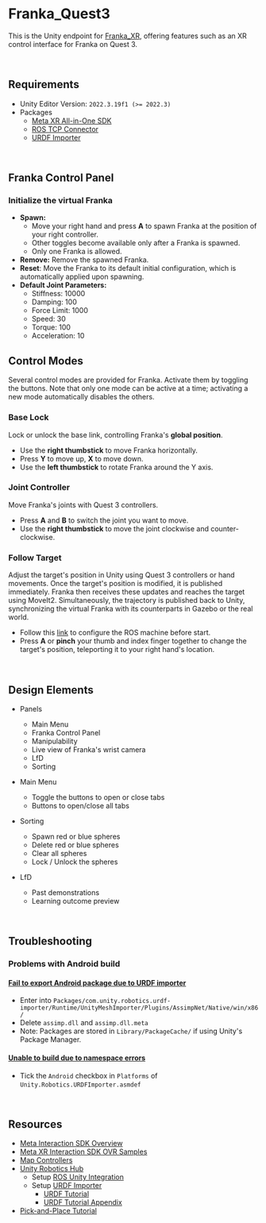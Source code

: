 # Franka_Quest3

This is the Unity endpoint for [Franka_XR](https://github.com/LOOP115/Franka_XR_Hub), offering features such as an XR control interface for Franka on Quest 3.

<br>

## Requirements

- Unity Editor Version: `2022.3.19f1 (>= 2022.3)`
- Packages
  - [Meta XR All-in-One SDK](https://assetstore.unity.com/packages/tools/integration/meta-xr-all-in-one-sdk-269657)
  - [ROS TCP Connector](https://github.com/Unity-Technologies/ROS-TCP-Connector)
  - [URDF Importer](https://github.com/Unity-Technologies/URDF-Importer)

<br>

## Franka Control Panel

### Initialize the virtual Franka

- **Spawn:**
  - Move your right hand and press **A** to spawn Franka at the position of your right controller.
  - Other toggles become available only after a Franka is spawned.
  - Only one Franka is allowed.
- **Remove:** Remove the spawned Franka.
- **Reset**: Move the Franka to its default initial configuration, which is automatically applied upon spawning.
- **Default Joint Parameters:**
  - Stiffness: 10000
  - Damping: 100
  - Force Limit: 1000
  - Speed: 30
  - Torque: 100
  - Acceleration: 10


## Control Modes

Several control modes are provided for Franka. Activate them by toggling the buttons. Note that only one mode can be active at a time; activating a new mode automatically disables the others.

### Base Lock

Lock or unlock the base link, controlling Franka's **global position**.

- Use the **right thumbstick** to move Franka horizontally.
- Press **Y** to move up, **X** to move down.
- Use the **left thumbstick** to rotate Franka around the Y axis.

### Joint Controller

Move Franka's joints with Quest 3 controllers.

- Press **A** and **B** to switch the joint you want to move.
- Use the **right thumbstick** to move the joint clockwise and counter-clockwise.

### Follow Target

Adjust the target's position in Unity using Quest 3 controllers or hand movements. Once the target's position is modified, it is published immediately. Franka then receives these updates and reaches the target using MoveIt2. Simultaneously, the trajectory is published back to Unity, synchronizing the virtual Franka with its counterparts in Gazebo or the real world.

- Follow this [link](https://github.com/LOOP115/franka_ctrl) to configure the ROS machine before start.
- Press **A** or **pinch** your thumb and index finger together to change the target's position, teleporting it to your right hand's location.

<br>

## Design Elements

- Panels
  - Main Menu
  - Franka Control Panel
  - Manipulability
  - Live view of Franka's wrist camera
  - LfD
  - Sorting

- Main Menu
  - Toggle the buttons to open or close tabs
  - Buttons to open/close all tabs
- Sorting
  - Spawn red or blue spheres
  - Delete red or blue spheres
  - Clear all spheres
  - Lock / Unlock the spheres
- LfD
  - Past demonstrations
  - Learning outcome preview

<br>

## Troubleshooting

### Problems with Android build

#### [Fail to export Android package due to URDF importer](https://github.com/Unity-Technologies/URDF-Importer/issues/212)

- Enter into `Packages/com.unity.robotics.urdf-importer/Runtime/UnityMeshImporter/Plugins/AssimpNet/Native/win/x86/`
- Delete `assimp.dll` and `assimp.dll.meta`
- Note: Packages are stored in `Library/PackageCache/` if using Unity's Package Manager.

#### [Unable to build due to namespace errors](https://github.com/Unity-Technologies/Unity-Robotics-Hub/issues/215)

- Tick the `Android` checkbox in `Platforms` of `Unity.Robotics.URDFImporter.asmdef`

<br>

## Resources

- [Meta Interaction SDK Overview](https://developer.oculus.com/documentation/unity/unity-isdk-interaction-sdk-overview/)
- [Meta XR Interaction SDK OVR Samples](https://assetstore.unity.com/packages/tools/integration/meta-xr-interaction-sdk-ovr-samples-268521)
- [Map Controllers](https://developer.oculus.com/documentation/unity/unity-ovrinput/)
- [Unity Robotics Hub](https://github.com/Unity-Technologies/Unity-Robotics-Hub/tree/main)
  - Setup [ROS Unity Integration](https://github.com/Unity-Technologies/Unity-Robotics-Hub/blob/main/tutorials/ros_unity_integration/README.md)
  - Setup [URDF Importer](https://github.com/Unity-Technologies/URDF-Importer)
    - [URDF Tutorial](https://github.com/Unity-Technologies/Unity-Robotics-Hub/blob/main/tutorials/urdf_importer/urdf_tutorial.md)
    - [URDF Tutorial Appendix](https://github.com/Unity-Technologies/Unity-Robotics-Hub/blob/main/tutorials/urdf_importer/urdf_appendix.md##Convex-Mesh-Collider)
- [Pick-and-Place Tutorial](https://github.com/Unity-Technologies/Unity-Robotics-Hub/tree/main/tutorials/pick_and_place)
